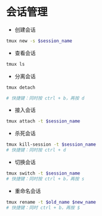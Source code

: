 # 会话管理

* 创建会话

```bash
tmux new -s $session_name
```

* 查看会话

```bash
tmux ls
```

* 分离会话

```bash
tmux detach

# 快捷键：同时按 ctrl + b，再按 d
```

* 接入会话

```bash
tmux attach -t $session_name
```

* 杀死会话

```bash
tmux kill-session -t $session_name
# 快捷键：同时按 ctrl + d
```

* 切换会话

```bash
tmux switch -t $session_name
# 快捷键：同时按 ctrl + b，再按 s
```

* 重命名会话

```bash
tmux rename -t $old_name $new_name
# 快捷键：同时 ctrl + b，再按 $
```
